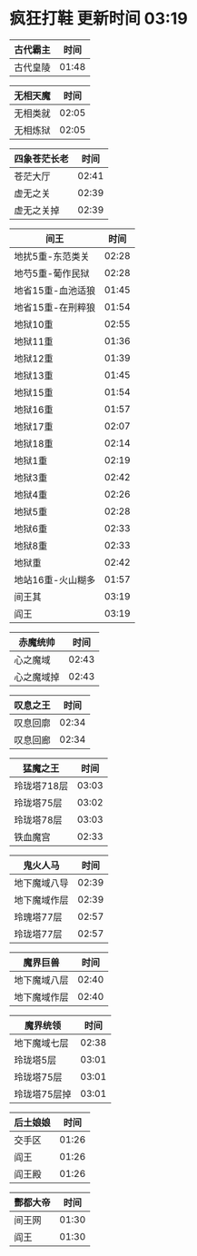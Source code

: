 # 疯狂打鞋 更新时间 03:19

| 古代霸主   | 时间    |
|--------|-------|
| 古代皇陵 | 01:48 |

| 无相天魔   | 时间    |
|--------|-------|
| 无相类就 | 02:05 |
| 无相炼狱 | 02:05 |

| 四象苍茫长老   | 时间    |
|--------|-------|
| 苍茫大厅 | 02:41 |
| 虚无之关 | 02:39 |
| 虚无之关掉 | 02:39 |

| 间王   | 时间    |
|--------|-------|
| 地扰5重-东范类关 | 02:28 |
| 地芍5重-葡作民狱 | 02:28 |
| 地省15重-血池适狼 | 01:45 |
| 地省15重-在刑粹狼 | 01:54 |
| 地狱10重 | 02:55 |
| 地狱11重 | 01:36 |
| 地狱12重 | 01:39 |
| 地狱13重 | 01:45 |
| 地狱15重 | 01:54 |
| 地狱16重 | 01:57 |
| 地狱17重 | 02:07 |
| 地狱18重 | 02:14 |
| 地狱1重 | 02:19 |
| 地狱3重 | 02:42 |
| 地狱4重 | 02:26 |
| 地狱5重 | 02:28 |
| 地狱6重 | 02:33 |
| 地狱8重 | 02:33 |
| 地狱重 | 02:42 |
| 地站16重-火山糊多 | 01:57 |
| 间王其 | 03:19 |
| 阎王 | 03:19 |

| 赤魔统帅   | 时间    |
|--------|-------|
| 心之魔域 | 02:43 |
| 心之魔域掉 | 02:43 |

| 叹息之王   | 时间    |
|--------|-------|
| 叹息回廓 | 02:34 |
| 叹息回廊 | 02:34 |

| 猛魔之王   | 时间    |
|--------|-------|
| 玲珑塔718层 | 03:03 |
| 玲珑塔75层 | 03:02 |
| 玲珑塔78层 | 03:03 |
| 铁血魔宫 | 02:33 |

| 鬼火人马   | 时间    |
|--------|-------|
| 地下魔域八导 | 02:39 |
| 地下魔域作层 | 02:39 |
| 玲瑰塔77层 | 02:57 |
| 玲珑塔77层 | 02:57 |

| 魔界巨兽   | 时间    |
|--------|-------|
| 地下魔域八层 | 02:40 |
| 地下魔域作层 | 02:40 |

| 魔界统领   | 时间    |
|--------|-------|
| 地下魔域七层 | 02:38 |
| 玲珑塔5层 | 03:01 |
| 玲珑塔75层 | 03:01 |
| 玲珑塔75层掉 | 03:01 |

| 后土娘娘   | 时间    |
|--------|-------|
| 交手区 | 01:26 |
| 阎王 | 01:26 |
| 阎王殿 | 01:26 |

| 酆都大帝   | 时间    |
|--------|-------|
| 间王网 | 01:30 |
| 阎王 | 01:30 |